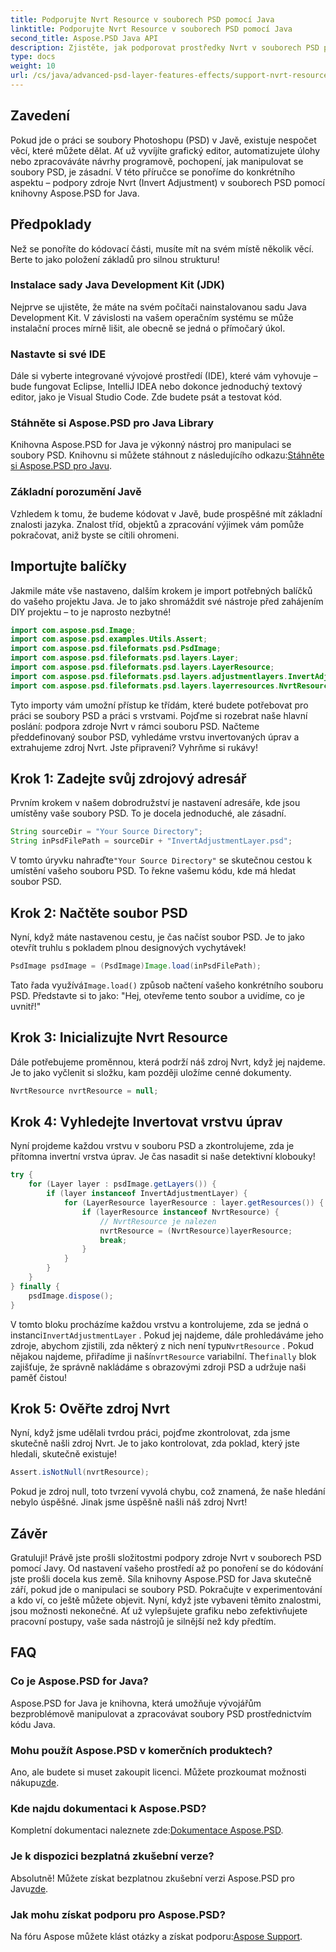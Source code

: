 ```yaml
---
title: Podporujte Nvrt Resource v souborech PSD pomocí Java
linktitle: Podporujte Nvrt Resource v souborech PSD pomocí Java
second_title: Aspose.PSD Java API
description: Zjistěte, jak podporovat prostředky Nvrt v souborech PSD pomocí Javy. Naučte se načítat soubory a extrahovat cenné zdroje bez námahy s Aspose.PSD.
type: docs
weight: 10
url: /cs/java/advanced-psd-layer-features-effects/support-nvrt-resource-psd-files/
---
```

## Zavedení
Pokud jde o práci se soubory Photoshopu (PSD) v Javě, existuje nespočet věcí, které můžete dělat. Ať už vyvíjíte grafický editor, automatizujete úlohy nebo zpracováváte návrhy programově, pochopení, jak manipulovat se soubory PSD, je zásadní. V této příručce se ponoříme do konkrétního aspektu – podpory zdroje Nvrt (Invert Adjustment) v souborech PSD pomocí knihovny Aspose.PSD for Java.
## Předpoklady
Než se ponoříte do kódovací části, musíte mít na svém místě několik věcí. Berte to jako položení základů pro silnou strukturu!
### Instalace sady Java Development Kit (JDK)
Nejprve se ujistěte, že máte na svém počítači nainstalovanou sadu Java Development Kit. V závislosti na vašem operačním systému se může instalační proces mírně lišit, ale obecně se jedná o přímočarý úkol. 
### Nastavte si své IDE
Dále si vyberte integrované vývojové prostředí (IDE), které vám vyhovuje – bude fungovat Eclipse, IntelliJ IDEA nebo dokonce jednoduchý textový editor, jako je Visual Studio Code. Zde budete psát a testovat kód.
### Stáhněte si Aspose.PSD pro Java Library
 Knihovna Aspose.PSD for Java je výkonný nástroj pro manipulaci se soubory PSD. Knihovnu si můžete stáhnout z následujícího odkazu:[Stáhněte si Aspose.PSD pro Javu](https://releases.aspose.com/psd/java/).
### Základní porozumění Javě
Vzhledem k tomu, že budeme kódovat v Javě, bude prospěšné mít základní znalosti jazyka. Znalost tříd, objektů a zpracování výjimek vám pomůže pokračovat, aniž byste se cítili ohromeni.
## Importujte balíčky
Jakmile máte vše nastaveno, dalším krokem je import potřebných balíčků do vašeho projektu Java. Je to jako shromáždit své nástroje před zahájením DIY projektu – to je naprosto nezbytné!
```java
import com.aspose.psd.Image;
import com.aspose.psd.examples.Utils.Assert;
import com.aspose.psd.fileformats.psd.PsdImage;
import com.aspose.psd.fileformats.psd.layers.Layer;
import com.aspose.psd.fileformats.psd.layers.LayerResource;
import com.aspose.psd.fileformats.psd.layers.adjustmentlayers.InvertAdjustmentLayer;
import com.aspose.psd.fileformats.psd.layers.layerresources.NvrtResource;
```
Tyto importy vám umožní přístup ke třídám, které budete potřebovat pro práci se soubory PSD a práci s vrstvami.
Pojďme si rozebrat naše hlavní poslání: podpora zdroje Nvrt v rámci souboru PSD. Načteme předdefinovaný soubor PSD, vyhledáme vrstvu invertovaných úprav a extrahujeme zdroj Nvrt. Jste připraveni? Vyhrňme si rukávy!
## Krok 1: Zadejte svůj zdrojový adresář
Prvním krokem v našem dobrodružství je nastavení adresáře, kde jsou umístěny vaše soubory PSD. To je docela jednoduché, ale zásadní.
```java
String sourceDir = "Your Source Directory";
String inPsdFilePath = sourceDir + "InvertAdjustmentLayer.psd";
```
 V tomto úryvku nahraďte`"Your Source Directory"` se skutečnou cestou k umístění vašeho souboru PSD. To řekne vašemu kódu, kde má hledat soubor PSD.
## Krok 2: Načtěte soubor PSD
Nyní, když máte nastavenou cestu, je čas načíst soubor PSD. Je to jako otevřít truhlu s pokladem plnou designových vychytávek!
```java
PsdImage psdImage = (PsdImage)Image.load(inPsdFilePath);
```
Tato řada využívá`Image.load()` způsob načtení vašeho konkrétního souboru PSD. Představte si to jako: "Hej, otevřeme tento soubor a uvidíme, co je uvnitř!"
## Krok 3: Inicializujte Nvrt Resource
Dále potřebujeme proměnnou, která podrží náš zdroj Nvrt, když jej najdeme. Je to jako vyčlenit si složku, kam později uložíme cenné dokumenty.
```java
NvrtResource nvrtResource = null;
```
## Krok 4: Vyhledejte Invertovat vrstvu úprav
Nyní projdeme každou vrstvu v souboru PSD a zkontrolujeme, zda je přítomna invertní vrstva úprav. Je čas nasadit si naše detektivní klobouky!
```java
try {
    for (Layer layer : psdImage.getLayers()) {
        if (layer instanceof InvertAdjustmentLayer) {
            for (LayerResource layerResource : layer.getResources()) {
                if (layerResource instanceof NvrtResource) {
                    // NvrtResource je nalezen
                    nvrtResource = (NvrtResource)layerResource;
                    break;
                }
            }
        }
    }
} finally {
    psdImage.dispose();
}
```
 V tomto bloku procházíme každou vrstvu a kontrolujeme, zda se jedná o instanci`InvertAdjustmentLayer` . Pokud jej najdeme, dále prohledáváme jeho zdroje, abychom zjistili, zda některý z nich není typu`NvrtResource` . Pokud nějakou najdeme, přiřadíme ji naší`nvrtResource` variabilní. The`finally` blok zajišťuje, že správně nakládáme s obrazovými zdroji PSD a udržuje naši paměť čistou!
## Krok 5: Ověřte zdroj Nvrt
Nyní, když jsme udělali tvrdou práci, pojďme zkontrolovat, zda jsme skutečně našli zdroj Nvrt. Je to jako kontrolovat, zda poklad, který jste hledali, skutečně existuje!
```java
Assert.isNotNull(nvrtResource);
```
Pokud je zdroj null, toto tvrzení vyvolá chybu, což znamená, že naše hledání nebylo úspěšné. Jinak jsme úspěšně našli náš zdroj Nvrt!
## Závěr
Gratuluji! Právě jste prošli složitostmi podpory zdroje Nvrt v souborech PSD pomocí Javy. Od nastavení vašeho prostředí až po ponoření se do kódování jste prošli docela kus země. Síla knihovny Aspose.PSD for Java skutečně září, pokud jde o manipulaci se soubory PSD. Pokračujte v experimentování a kdo ví, co ještě můžete objevit.
Nyní, když jste vybaveni těmito znalostmi, jsou možnosti nekonečné. Ať už vylepšujete grafiku nebo zefektivňujete pracovní postupy, vaše sada nástrojů je silnější než kdy předtím.
## FAQ
### Co je Aspose.PSD for Java?
Aspose.PSD for Java je knihovna, která umožňuje vývojářům bezproblémově manipulovat a zpracovávat soubory PSD prostřednictvím kódu Java.
### Mohu použít Aspose.PSD v komerčních produktech?
 Ano, ale budete si muset zakoupit licenci. Můžete prozkoumat možnosti nákupu[zde](https://purchase.aspose.com/buy).
### Kde najdu dokumentaci k Aspose.PSD?
 Kompletní dokumentaci naleznete zde:[Dokumentace Aspose.PSD](https://reference.aspose.com/psd/java/).
### Je k dispozici bezplatná zkušební verze?
 Absolutně! Můžete získat bezplatnou zkušební verzi Aspose.PSD pro Javu[zde](https://releases.aspose.com/).
### Jak mohu získat podporu pro Aspose.PSD?
 Na fóru Aspose můžete klást otázky a získat podporu:[Aspose Support](https://forum.aspose.com/c/psd/34).